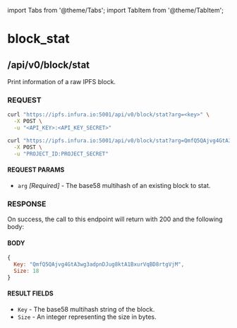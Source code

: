 import Tabs from '@theme/Tabs';
import TabItem from '@theme/TabItem';

# block_stat

## /api/v0/block/stat

Print information of a raw IPFS block.

### REQUEST

<Tabs>
  <TabItem value="Syntax" label="Syntax" default>

```bash
curl "https://ipfs.infura.io:5001/api/v0/block/stat?arg=<key>" \
  -X POST \
  -u "<API_KEY>:<API_KEY_SECRET>"
```

  </TabItem>
  <TabItem value="Example" label="Example" >

```bash
curl "https://ipfs.infura.io:5001/api/v0/block/stat?arg=QmfQ5QAjvg4GtA3wg3adpnDJug8ktA1BxurVqBD8rtgVjM" \
  -X POST \
  -u "PROJECT_ID:PROJECT_SECRET"
```

  </TabItem>
</Tabs>


#### REQUEST PARAMS

- `arg` _\[Required]_ - The base58 multihash of an existing block to stat.

### RESPONSE

On success, the call to this endpoint will return with 200 and the following body:

#### BODY

```js
{
  Key: "QmfQ5QAjvg4GtA3wg3adpnDJug8ktA1BxurVqBD8rtgVjM",
  Size: 18
}
```

#### RESULT FIELDS

- `Key` - The base58 multihash string of the block.
- `Size` - An integer representing the size in bytes.
